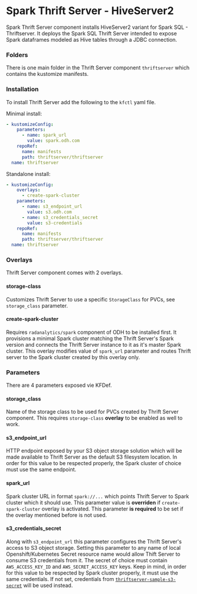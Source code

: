 # Spark Thrift Server - HiveServer2

Spark Thrift Server component installs HiveServer2 variant for Spark SQL - Thriftserver. It deploys the Spark SQL Thrift Server intended to expose Spark dataframes modeled as Hive tables through a JDBC connection.

### Folders

There is one main folder in the Thrift Server component `thriftserver` which contains the kustomize manifests.

### Installation

To install Thrift Server add the following to the `kfctl` yaml file.

Minimal install:

```yaml
- kustomizeConfig:
    parameters:
      - name: spark_url
        value: spark.odh.com
    repoRef:
      name: manifests
      path: thriftserver/thriftserver
  name: thriftserver
```

Standalone install:

```yaml
- kustomizeConfig:
    overlays:
      - create-spark-cluster
    parameters:
      - name: s3_endpoint_url
        value: s3.odh.com
      - name: s3_credentials_secret
        value: s3-credentials
    repoRef:
      name: manifests
      path: thriftserver/thriftserver
  name: thriftserver
```

### Overlays

Thrift Server component comes with 2 overlays.

#### storage-class

Customizes Thrift Server to use a specific `StorageClass` for PVCs, see `storage_class` parameter.

#### create-spark-cluster

Requires `radanalytics/spark` component of ODH to be installed first. It provisions a minimal Spark cluster matching the Thrift Server's Spark version and connects the Thrift Server instance to it as it's master Spark cluster. This overlay modifies value of `spark_url` parameter and routes Thrift server to the Spark cluster created by this overlay only.

### Parameters

There are 4 parameters exposed vie KFDef.

#### storage_class

Name of the storage class to be used for PVCs created by Thrift Server component. This requires `storage-class` **overlay** to be enabled as well to work.

#### s3_endpoint_url

HTTP endpoint exposed by your S3 object storage solution which will be made available to Thrift Server as the default S3 filesystem location. In order for this value to be respected properly, the Spark cluster of choice must use the same endpoint.

#### spark_url

Spark cluster URL in format `spark://...` which points Thrift Server to Spark cluster which it should use. This parameter value is **overriden** if `create-spark-cluster` overlay is activated. This parameter **is required** to be set if the overlay mentioned before is not used.

#### s3_credentials_secret

Along with `s3_endpoint_url` this parameter configures the Thrift Server's access to S3 object storage. Setting this parameter to any name of local Openshift/Kubernetes Secret resource name would allow Thift Server to consume S3 credentials from it. The secret of choice must contain `AWS_ACCESS_KEY_ID` and `AWS_SECRET_ACCESS_KEY` keys. Keep in mind, in order for this value to be respected by Spark cluster properly, it must use the same credentials. If not set, credentials from [`thriftserver-sample-s3-secret`](thriftserver/base/thriftserver-sample-s3-secret.yaml) will be used instead.

